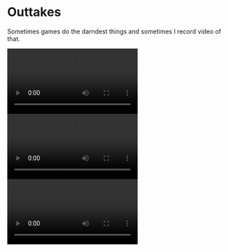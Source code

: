 # Outtakes

Sometimes games do the darndest things and sometimes I record video of that.

<video>
  <source src="images/bad-physics-1.mp4" type="video/mp4">
</video>

<video>
  <source src="images/bad-physics-2.mp4" type="video/mp4">
</video>

<video>
  <source src="images/bad-physics-3.mp4" type="video/mp4">
</video>

